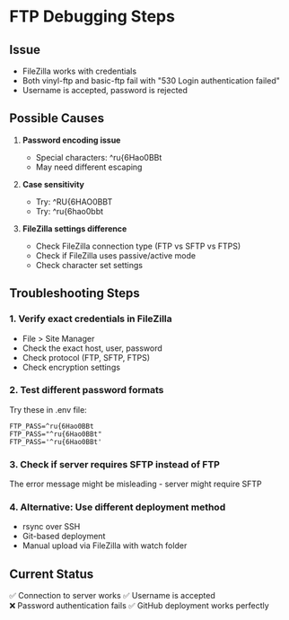 # FTP Debugging Steps

## Issue
- FileZilla works with credentials
- Both vinyl-ftp and basic-ftp fail with "530 Login authentication failed"
- Username is accepted, password is rejected

## Possible Causes

1. **Password encoding issue**
   - Special characters: ^ru{6Hao0BBt
   - May need different escaping

2. **Case sensitivity**
   - Try: ^RU{6HAO0BBT
   - Try: ^ru{6hao0bbt

3. **FileZilla settings difference**
   - Check FileZilla connection type (FTP vs SFTP vs FTPS)
   - Check if FileZilla uses passive/active mode
   - Check character set settings

## Troubleshooting Steps

### 1. Verify exact credentials in FileZilla
   - File > Site Manager
   - Check the exact host, user, password
   - Check protocol (FTP, SFTP, FTPS)
   - Check encryption settings

### 2. Test different password formats
   Try these in .env file:
   ```
   FTP_PASS=^ru{6Hao0BBt
   FTP_PASS="^ru{6Hao0BBt"
   FTP_PASS='^ru{6Hao0BBt'
   ```

### 3. Check if server requires SFTP instead of FTP
   The error message might be misleading - server might require SFTP

### 4. Alternative: Use different deployment method
   - rsync over SSH
   - Git-based deployment
   - Manual upload via FileZilla with watch folder

## Current Status
✅ Connection to server works
✅ Username is accepted  
❌ Password authentication fails
✅ GitHub deployment works perfectly
